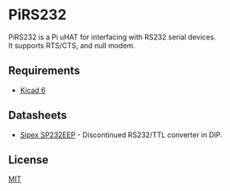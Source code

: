 # PiRS232

PiRS232 is a Pi uHAT for interfacing with RS232 serial devices.  
It supports RTS/CTS, and null modem.

## Requirements

* [Kicad 6](https://www.kicad.org/)

## Datasheets

* [Sipex SP232EEP](https://assets.maxlinear.com/web/documents/sipex/datasheets/sp3222e_sp3232e.pdf) - Discontinued RS232/TTL converter in DIP.

## License

[MIT](https://choosealicense.com/licenses/mit/)